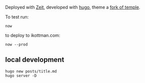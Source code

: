 Deployed with [Zeit](https://zeit.co), developed with [hugo](https://gohugo.io), theme a [fork of temple](https://github.com/ikottman/temple).

To test run:
```
now
```

to deploy to ikottman.com:
```
now --prod
```

## local development

```
hugo new posts/title.md
hugo server -D
```